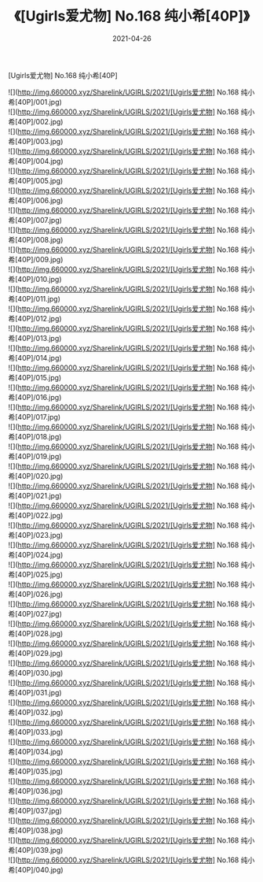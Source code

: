 ﻿---
layout: post
title:  《[Ugirls爱尤物] No.168 纯小希[40P]》
date:   2021-04-26
img: http://img.660000.xyz/Sharelink/UGIRLS/2021/[Ugirls爱尤物] No.168 纯小希[40P]/000.jpg
categories: [美女, 清纯, 唯美]
---

[Ugirls爱尤物] No.168 纯小希[40P]

  ![](http://img.660000.xyz/Sharelink/UGIRLS/2021/[Ugirls爱尤物] No.168 纯小希[40P]/001.jpg) <br> ![](http://img.660000.xyz/Sharelink/UGIRLS/2021/[Ugirls爱尤物] No.168 纯小希[40P]/002.jpg) <br> ![](http://img.660000.xyz/Sharelink/UGIRLS/2021/[Ugirls爱尤物] No.168 纯小希[40P]/003.jpg) <br> ![](http://img.660000.xyz/Sharelink/UGIRLS/2021/[Ugirls爱尤物] No.168 纯小希[40P]/004.jpg) <br> ![](http://img.660000.xyz/Sharelink/UGIRLS/2021/[Ugirls爱尤物] No.168 纯小希[40P]/005.jpg) <br> ![](http://img.660000.xyz/Sharelink/UGIRLS/2021/[Ugirls爱尤物] No.168 纯小希[40P]/006.jpg) <br> ![](http://img.660000.xyz/Sharelink/UGIRLS/2021/[Ugirls爱尤物] No.168 纯小希[40P]/007.jpg) <br> ![](http://img.660000.xyz/Sharelink/UGIRLS/2021/[Ugirls爱尤物] No.168 纯小希[40P]/008.jpg) <br> ![](http://img.660000.xyz/Sharelink/UGIRLS/2021/[Ugirls爱尤物] No.168 纯小希[40P]/009.jpg) <br> ![](http://img.660000.xyz/Sharelink/UGIRLS/2021/[Ugirls爱尤物] No.168 纯小希[40P]/010.jpg) <br> ![](http://img.660000.xyz/Sharelink/UGIRLS/2021/[Ugirls爱尤物] No.168 纯小希[40P]/011.jpg) <br> ![](http://img.660000.xyz/Sharelink/UGIRLS/2021/[Ugirls爱尤物] No.168 纯小希[40P]/012.jpg) <br> ![](http://img.660000.xyz/Sharelink/UGIRLS/2021/[Ugirls爱尤物] No.168 纯小希[40P]/013.jpg) <br> ![](http://img.660000.xyz/Sharelink/UGIRLS/2021/[Ugirls爱尤物] No.168 纯小希[40P]/014.jpg) <br> ![](http://img.660000.xyz/Sharelink/UGIRLS/2021/[Ugirls爱尤物] No.168 纯小希[40P]/015.jpg) <br> ![](http://img.660000.xyz/Sharelink/UGIRLS/2021/[Ugirls爱尤物] No.168 纯小希[40P]/016.jpg) <br> ![](http://img.660000.xyz/Sharelink/UGIRLS/2021/[Ugirls爱尤物] No.168 纯小希[40P]/017.jpg) <br> ![](http://img.660000.xyz/Sharelink/UGIRLS/2021/[Ugirls爱尤物] No.168 纯小希[40P]/018.jpg) <br> ![](http://img.660000.xyz/Sharelink/UGIRLS/2021/[Ugirls爱尤物] No.168 纯小希[40P]/019.jpg) <br> ![](http://img.660000.xyz/Sharelink/UGIRLS/2021/[Ugirls爱尤物] No.168 纯小希[40P]/020.jpg) <br> ![](http://img.660000.xyz/Sharelink/UGIRLS/2021/[Ugirls爱尤物] No.168 纯小希[40P]/021.jpg) <br> ![](http://img.660000.xyz/Sharelink/UGIRLS/2021/[Ugirls爱尤物] No.168 纯小希[40P]/022.jpg) <br> ![](http://img.660000.xyz/Sharelink/UGIRLS/2021/[Ugirls爱尤物] No.168 纯小希[40P]/023.jpg) <br> ![](http://img.660000.xyz/Sharelink/UGIRLS/2021/[Ugirls爱尤物] No.168 纯小希[40P]/024.jpg) <br> ![](http://img.660000.xyz/Sharelink/UGIRLS/2021/[Ugirls爱尤物] No.168 纯小希[40P]/025.jpg) <br> ![](http://img.660000.xyz/Sharelink/UGIRLS/2021/[Ugirls爱尤物] No.168 纯小希[40P]/026.jpg) <br> ![](http://img.660000.xyz/Sharelink/UGIRLS/2021/[Ugirls爱尤物] No.168 纯小希[40P]/027.jpg) <br> ![](http://img.660000.xyz/Sharelink/UGIRLS/2021/[Ugirls爱尤物] No.168 纯小希[40P]/028.jpg) <br> ![](http://img.660000.xyz/Sharelink/UGIRLS/2021/[Ugirls爱尤物] No.168 纯小希[40P]/029.jpg) <br> ![](http://img.660000.xyz/Sharelink/UGIRLS/2021/[Ugirls爱尤物] No.168 纯小希[40P]/030.jpg) <br> ![](http://img.660000.xyz/Sharelink/UGIRLS/2021/[Ugirls爱尤物] No.168 纯小希[40P]/031.jpg) <br> ![](http://img.660000.xyz/Sharelink/UGIRLS/2021/[Ugirls爱尤物] No.168 纯小希[40P]/032.jpg) <br> ![](http://img.660000.xyz/Sharelink/UGIRLS/2021/[Ugirls爱尤物] No.168 纯小希[40P]/033.jpg) <br> ![](http://img.660000.xyz/Sharelink/UGIRLS/2021/[Ugirls爱尤物] No.168 纯小希[40P]/034.jpg) <br> ![](http://img.660000.xyz/Sharelink/UGIRLS/2021/[Ugirls爱尤物] No.168 纯小希[40P]/035.jpg) <br> ![](http://img.660000.xyz/Sharelink/UGIRLS/2021/[Ugirls爱尤物] No.168 纯小希[40P]/036.jpg) <br> ![](http://img.660000.xyz/Sharelink/UGIRLS/2021/[Ugirls爱尤物] No.168 纯小希[40P]/037.jpg) <br> ![](http://img.660000.xyz/Sharelink/UGIRLS/2021/[Ugirls爱尤物] No.168 纯小希[40P]/038.jpg) <br> ![](http://img.660000.xyz/Sharelink/UGIRLS/2021/[Ugirls爱尤物] No.168 纯小希[40P]/039.jpg) <br> ![](http://img.660000.xyz/Sharelink/UGIRLS/2021/[Ugirls爱尤物] No.168 纯小希[40P]/040.jpg) <br>